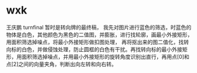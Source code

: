 # wxk
王庆鹏
turnfinal 暂时是转向牌的最终稿，
我先对图片进行蓝色的筛选，时蓝色的物体是白色，其他颜色为黑色的二值图，并膨胀，进行找轮廓，画最小外接矩形，用面积筛选掉噪点，将最小外接矩形做扣图处理，
再将抠出来的图二值化，找转向标的白色，并做侵蚀处理，防止圆框的白色有干扰。再找转向标的最小外接矩形，用面积筛选掉噪点，并用最小外接矩形的旋转角度识别出直行，再用点[0]和点[2]之间的向量夹角，判断出向左转和向右转。



